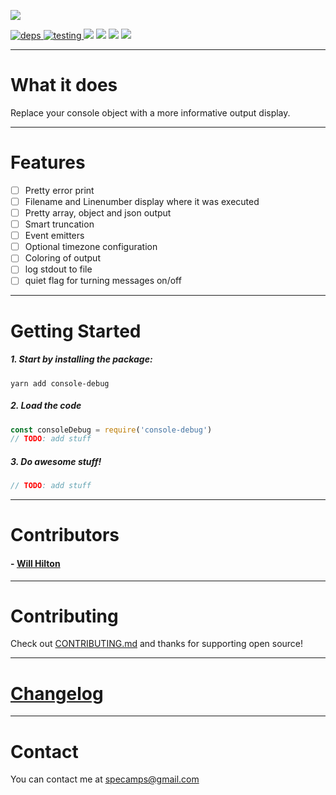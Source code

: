 [![](https://nodei.co/npm/console-debug.png?downloads=true&downloadRank=true&stars=true)](https://www.npmjs.com/package/console-debug)


[![](https://david-dm.org/michaeldegroot/console-debug.svg "deps") ](https://david-dm.org/michaeldegroot/console-debug "david-dm")
[![](https://travis-ci.org/michaeldegroot/console-debug.svg?branch=master "testing") ](https://travis-ci.org/michaeldegroot/console-debug "travis-ci")
[![](https://coveralls.io/repos/michaeldegroot/console-debug/badge.svg?branch=master&service=github)](https://coveralls.io/github/michaeldegroot/console-debug?branch=master)
![](https://img.shields.io/badge/Node-%3E%3D4.0-green.svg)
![](https://img.shields.io/npm/dt/console-debug.svg)
![](https://img.shields.io/npm/l/console-debug.svg)


___
# What it does
Replace your console object with a more informative output display.

___
# Features
- [ ] Pretty error print
- [ ] Filename and Linenumber display where it was executed
- [ ] Pretty array, object and json output
- [ ] Smart truncation
- [ ] Event emitters
- [ ] Optional timezone configuration
- [ ] Coloring of output
- [ ] log stdout to file
- [ ] quiet flag for turning messages on/off

___
#  Getting Started

##### 1. Start by installing the package:
    yarn add console-debug

##### 2. Load the code
```js
const consoleDebug = require('console-debug')
// TODO: add stuff
````




##### 3. Do awesome stuff!
```js
// TODO: add stuff
````

___
# Contributors
#### - [Will Hilton](https://github.com/wmhilton)

___
# Contributing
Check out [CONTRIBUTING.md](CONTRIBUTING.md) and thanks for supporting open source!

___
# [Changelog](https://github.com/michaeldegroot/console-debug/commits/master)

___
# Contact
You can contact me at specamps@gmail.com
